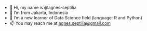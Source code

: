 - 👋 Hi, my name is @agnes-septilia
- 🏡 I’m from Jakarta, Indonesia
- 🌱 I’m a new learner of Data Science field (language: R and Python)
- 📫 You may reach me at agnes.septilia@gmail.com

<!---
agnes-septilia/agnes-septilia is a ✨ special ✨ repository because its `README.md` (this file) appears on your GitHub profile.
You can click the Preview link to take a look at your changes.
--->
